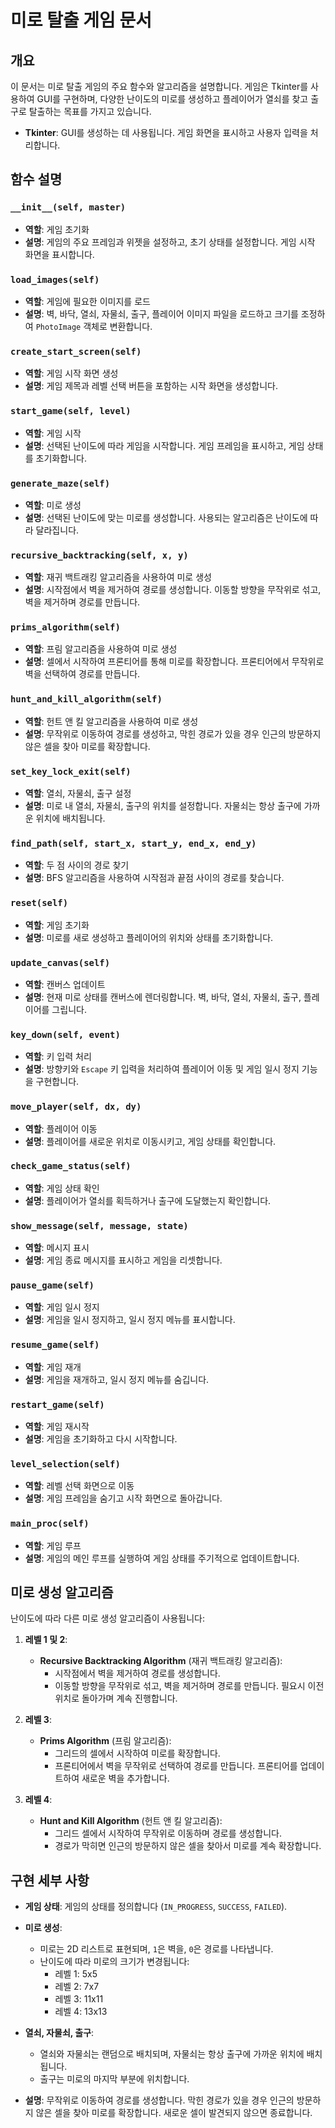 # 미로 탈출 게임 문서

## 개요

이 문서는 미로 탈출 게임의 주요 함수와 알고리즘을 설명합니다. 게임은 Tkinter를 사용하여 GUI를 구현하며, 다양한 난이도의 미로를 생성하고 플레이어가 열쇠를 찾고 출구로 탈출하는 목표를 가지고 있습니다.

- **Tkinter**: GUI를 생성하는 데 사용됩니다. 게임 화면을 표시하고 사용자 입력을 처리합니다.

## 함수 설명

### `__init__(self, master)`

- **역할**: 게임 초기화
- **설명**: 게임의 주요 프레임과 위젯을 설정하고, 초기 상태를 설정합니다. 게임 시작 화면을 표시합니다.

### `load_images(self)`

- **역할**: 게임에 필요한 이미지를 로드
- **설명**: 벽, 바닥, 열쇠, 자물쇠, 출구, 플레이어 이미지 파일을 로드하고 크기를 조정하여 `PhotoImage` 객체로 변환합니다.

### `create_start_screen(self)`

- **역할**: 게임 시작 화면 생성
- **설명**: 게임 제목과 레벨 선택 버튼을 포함하는 시작 화면을 생성합니다.

### `start_game(self, level)`

- **역할**: 게임 시작
- **설명**: 선택된 난이도에 따라 게임을 시작합니다. 게임 프레임을 표시하고, 게임 상태를 초기화합니다.

### `generate_maze(self)`

- **역할**: 미로 생성
- **설명**: 선택된 난이도에 맞는 미로를 생성합니다. 사용되는 알고리즘은 난이도에 따라 달라집니다.

### `recursive_backtracking(self, x, y)`

- **역할**: 재귀 백트래킹 알고리즘을 사용하여 미로 생성
- **설명**: 시작점에서 벽을 제거하여 경로를 생성합니다. 이동할 방향을 무작위로 섞고, 벽을 제거하며 경로를 만듭니다.

### `prims_algorithm(self)`

- **역할**: 프림 알고리즘을 사용하여 미로 생성
- **설명**: 셀에서 시작하여 프론티어를 통해 미로를 확장합니다. 프론티어에서 무작위로 벽을 선택하여 경로를 만듭니다.

### `hunt_and_kill_algorithm(self)`

- **역할**: 헌트 앤 킬 알고리즘을 사용하여 미로 생성
- **설명**: 무작위로 이동하여 경로를 생성하고, 막힌 경로가 있을 경우 인근의 방문하지 않은 셀을 찾아 미로를 확장합니다.

### `set_key_lock_exit(self)`

- **역할**: 열쇠, 자물쇠, 출구 설정
- **설명**: 미로 내 열쇠, 자물쇠, 출구의 위치를 설정합니다. 자물쇠는 항상 출구에 가까운 위치에 배치됩니다.

### `find_path(self, start_x, start_y, end_x, end_y)`

- **역할**: 두 점 사이의 경로 찾기
- **설명**: BFS 알고리즘을 사용하여 시작점과 끝점 사이의 경로를 찾습니다.

### `reset(self)`

- **역할**: 게임 초기화
- **설명**: 미로를 새로 생성하고 플레이어의 위치와 상태를 초기화합니다.

### `update_canvas(self)`

- **역할**: 캔버스 업데이트
- **설명**: 현재 미로 상태를 캔버스에 렌더링합니다. 벽, 바닥, 열쇠, 자물쇠, 출구, 플레이어를 그립니다.

### `key_down(self, event)`

- **역할**: 키 입력 처리
- **설명**: 방향키와 `Escape` 키 입력을 처리하여 플레이어 이동 및 게임 일시 정지 기능을 구현합니다.

### `move_player(self, dx, dy)`

- **역할**: 플레이어 이동
- **설명**: 플레이어를 새로운 위치로 이동시키고, 게임 상태를 확인합니다.

### `check_game_status(self)`

- **역할**: 게임 상태 확인
- **설명**: 플레이어가 열쇠를 획득하거나 출구에 도달했는지 확인합니다.

### `show_message(self, message, state)`

- **역할**: 메시지 표시
- **설명**: 게임 종료 메시지를 표시하고 게임을 리셋합니다.

### `pause_game(self)`

- **역할**: 게임 일시 정지
- **설명**: 게임을 일시 정지하고, 일시 정지 메뉴를 표시합니다.

### `resume_game(self)`

- **역할**: 게임 재개
- **설명**: 게임을 재개하고, 일시 정지 메뉴를 숨깁니다.

### `restart_game(self)`

- **역할**: 게임 재시작
- **설명**: 게임을 초기화하고 다시 시작합니다.

### `level_selection(self)`

- **역할**: 레벨 선택 화면으로 이동
- **설명**: 게임 프레임을 숨기고 시작 화면으로 돌아갑니다.

### `main_proc(self)`

- **역할**: 게임 루프
- **설명**: 게임의 메인 루프를 실행하여 게임 상태를 주기적으로 업데이트합니다.

## 미로 생성 알고리즘

난이도에 따라 다른 미로 생성 알고리즘이 사용됩니다:

1. **레벨 1 및 2**:
   - **Recursive Backtracking Algorithm** (재귀 백트래킹 알고리즘):
     - 시작점에서 벽을 제거하여 경로를 생성합니다.
     - 이동할 방향을 무작위로 섞고, 벽을 제거하며 경로를 만듭니다. 필요시 이전 위치로 돌아가며 계속 진행합니다.

2. **레벨 3**:
   - **Prims Algorithm** (프림 알고리즘):
     - 그리드의 셀에서 시작하여 미로를 확장합니다.
     - 프론티어에서 벽을 무작위로 선택하여 경로를 만듭니다. 프론티어를 업데이트하여 새로운 벽을 추가합니다.

3. **레벨 4**:
   - **Hunt and Kill Algorithm** (헌트 앤 킬 알고리즘):
     - 그리드 셀에서 시작하여 무작위로 이동하며 경로를 생성합니다.
     - 경로가 막히면 인근의 방문하지 않은 셀을 찾아서 미로를 계속 확장합니다.

## 구현 세부 사항

- **게임 상태**: 게임의 상태를 정의합니다 (`IN_PROGRESS`, `SUCCESS`, `FAILED`).
- **미로 생성**:
  - 미로는 2D 리스트로 표현되며, `1`은 벽을, `0`은 경로를 나타냅니다.
  - 난이도에 따라 미로의 크기가 변경됩니다:
    - 레벨 1: 5x5
    - 레벨 2: 7x7
    - 레벨 3: 11x11
    - 레벨 4: 13x13
- **열쇠, 자물쇠, 출구**:
  - 열쇠와 자물쇠는 랜덤으로 배치되며, 자물쇠는 항상 출구에 가까운 위치에 배치됩니다.
  - 출구는 미로의 마지막 부분에 위치합니다.

- **설명**: 무작위로 이동하여 경로를 생성합니다. 막힌 경로가 있을 경우 인근의 방문하지 않은 셀을 찾아 미로를 확장합니다. 새로운 셀이 발견되지 않으면 종료합니다.
